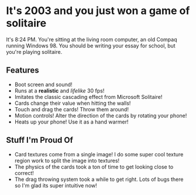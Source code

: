 # It's 2003 and you just won a game of solitaire

It's 8:24 PM. You're sitting at the living room computer, an old Compaq running Windows 98. You should be writing your essay for school, but you're playing solitaire.

## Features
* Boot screen and sound!
* Runs at a **realistic** and *lifelike* 30 fps!
* Imitates the classic cascading effect from Microsoft Solitaire!
* Cards change their value when hitting the walls!
* Touch and drag the cards! Throw them around!
* Motion controls! Alter the direction of the cards by rotating your phone!
* Heats up your phone! Use it as a hand warmer!

## Stuff I'm Proud Of
* Card textures come from a single image! I do some super cool texture region work to split the image into textures!
* The physics of the cards took a ton of time to get looking close to correct!
* The drag throwing system took a while to get right. Lots of bugs there so I'm glad its super intuitive now!